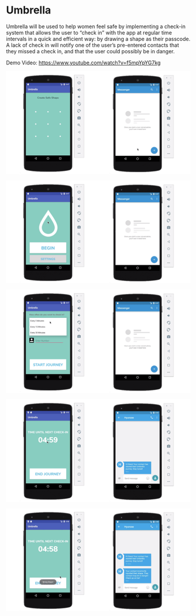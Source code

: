 # Umbrella
Umbrella will be used to help women feel safe by implementing a check-in system that allows the user to “check in” with the app at regular time intervals in a quick and efficient way: by drawing a shape as their passcode. A lack of check in will notify one of the user’s pre-entered contacts that they missed a check in, and that the user could possibly be in danger. 

Demo Video: https://www.youtube.com/watch?v=f5mpYpYG7kg

![Create Safe Shape](https://github.com/hyunzeekim/Umbrella/blob/master/screenshots/Screen%20Shot%202020-01-19%20at%2012.19.35%20PM.png)

![Begin](https://github.com/hyunzeekim/Umbrella/blob/master/screenshots/Screen%20Shot%202020-01-19%20at%2012.19.47%20PM.png)

![Settings](https://github.com/hyunzeekim/Umbrella/blob/master/screenshots/Screen%20Shot%202020-01-19%20at%2012.20.03%20PM.png)

![Start Journey](https://github.com/hyunzeekim/Umbrella/blob/master/screenshots/Screen%20Shot%202020-01-19%20at%2012.20.55%20PM.png)

![Wrong Shape](https://github.com/hyunzeekim/Umbrella/blob/master/screenshots/Screen%20Shot%202020-01-19%20at%2012.21.09%20PM.png)

